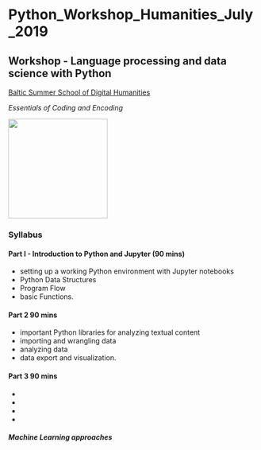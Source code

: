 # Python_Workshop_Humanities_July_2019
## Workshop - Language processing and data science with Python

[Baltic Summer School of Digital Humanities](http://www.digitalhumanities.lv/bssdh/2019/)

*Essentials of Coding and Encoding*


<img src="http://site-512948.mozfiles.com/files/512948/medium/Digital_02.png" width="200">



### Syllabus

#### Part I - Introduction to Python and Jupyter (90 mins)

* setting up a working Python environment with Jupyter notebooks
* Python Data Structures
* Program Flow
* basic Functions.

#### Part 2 90 mins

* important Python libraries for analyzing textual content
* importing and wrangling data
* analyzing data
* data export and visualization.

#### Part 3 90 mins

* 
* 
* 
* 
##### Machine Learning approaches


